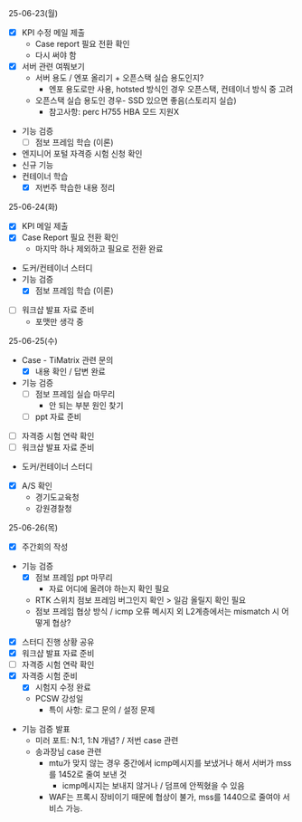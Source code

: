 25-06-23(월)
- [x] KPI 수정 메일 제출
	- Case report 필요 전환 확인
	- 다시 써야 함
- [x] 서버 관련 여쭤보기
	- 서버 용도 / 엔포 올리기 + 오픈스택 실습 용도인지?
		- 엔포 용도로만 사용, hotsted 방식인 경우 오픈스택, 컨테이너 방식 중 고려
	- 오픈스택 실습 용도인 경우- SSD 있으면 좋음(스토리지 실습)
		- 참고사항: perc H755 HBA 모드 지원X 
- 기능 검증
	- [ ] 점보 프레임 학습 (이론)
- 엔지니어 포털 자격증 시험 신청 확인
- 신규 기능
- 컨테이너 학습
	- [x] 저번주 학습한 내용 정리

25-06-24(화)
- [x] KPI 메일 제출
- [x] Case Report 필요 전환 확인
	- 마지막 하나 제외하고 필요로 전환 완료
- 도커/컨테이너 스터디
- 기능 검증
	- [x] 점보 프레임 학습 (이론)
- [ ] 워크샵 발표 자료 준비
	- 포맷만 생각 중

25-06-25(수)
- Case - TiMatrix 관련 문의
	- [x] 내용 확인 / 답변 완료
- 기능 검증
	- [ ] 점보 프레임 실습 마무리
		- 안 되는 부분 원인 찾기
	- [ ] ppt 자료 준비
- [ ] 자격증 시험 연락 확인
- [ ] 워크샵 발표 자료 준비
- 도커/컨테이너 스터디
- [x] A/S 확인
	- 경기도교육청
	- 강원경찰청

25-06-26(목)
- [x] 주간회의 작성
- 기능 검증
	- [x] 점보 프레임 ppt 마무리
		- 자료 어디에 올려야 하는지 확인 필요
	- RTK 스위치 점보 프레임 버그인지 확인 > 일감 올릴지 확인 필요
	- 점보 프레임 협상 방식 / icmp 오류 메시지 외 L2계층에서는 mismatch 시 어떻게 협상?
- [x] 스터디 진행 상황 공유
- [x] 워크샵 발표 자료 준비
- [ ] 자격증 시험 연락 확인
- [x] 자격증 시험 준비
	- [x] 시험지 수정 완료
	- PCSW 강성일
		- 특이 사항: 로그 문의 / 설정 문제
- 기능 검증 발표
	- 미러 포트: N:1, 1:N 개념? / 저번 case 관련
	- 송과장님 case 관련
		- mtu가 맞지 않는 경우 중간에서 icmp메시지를 보냈거나 해서 서버가 mss를 1452로 줄여 보낸 것
			- icmp메시지는 보내지 않거나 / 덤프에 안찍혔을 수 있음
		- WAF는 프록시 장비이기 때문에 협상이 불가, mss를 1440으로 줄여야 서비스 가능.